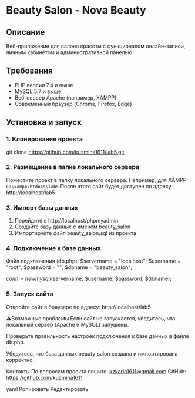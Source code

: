 # Beauty Salon - Nova Beauty

## Описание
Веб-приложение для салона красоты с функционалом онлайн-записи, личным кабинетом и административной панелью.

## Требования
- PHP версии 7.4 и выше
- MySQL 5.7 и выше
- Веб-сервер Apache (например, XAMPP)
- Современный браузер (Chrome, Firefox, Edge)

## Установка и запуск

### 1. Клонирование проекта


git clone https://github.com/kuzmina1611/lab5.git

### 2. Размещение в папке локального сервера
Поместите проект в папку локального сервера. Например, для XAMPP:
`C:\xampp\htdocs\lab5`
После этого сайт будет доступен по адресу:
http://localhost/lab5

### 3. Импорт базы данных
1. Перейдите в http://localhost/phpmyadmin
2. Создайте базу данных с именем beauty_salon
3. Импортируйте файл beauty_salon.sql из проекта

### 4. Подключение к базе данных
Файл подключения (db.php):
$servername = "localhost";
$username = "root";
$password = "";
$dbname = "beauty_salon";

$conn = new mysqli($servername, $username, $password, $dbname);

### 5. Запуск сайта
Откройте сайт в браузере по адресу:
http://localhost/lab5

⚠Возможные проблемы
Если сайт не запускается, убедитесь, что локальный сервер (Apache и MySQL) запущены.

Проверьте правильность настроек подключения к базе данных в файле db.php.

Убедитесь, что база данных beauty_salon создана и импортирована корректно.

Контакты
По вопросам проекта пишите: kzkarin1611@gmail.com
GitHub: https://github.com/kuzmina1611

yaml
Копировать
Редактировать
